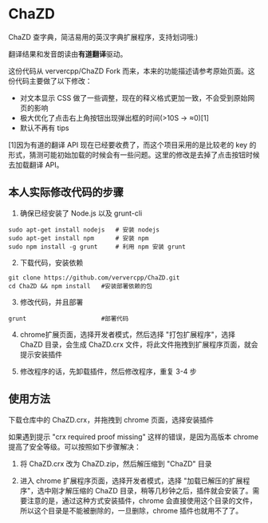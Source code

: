ChaZD
=====

ChaZD 查字典，简洁易用的英汉字典扩展程序，支持划词哦:)

翻译结果和发音朗读由**有道翻译**驱动。

这份代码从 ververcpp/ChaZD Fork 而来，本来的功能描述请参考原始页面。这份代码主要做了以下修改：

* 对文本显示 CSS 做了一些调整，现在的释义格式更加一致，不会受到原始网页的影响
* 极大优化了点击右上角按钮出现弹出框的时间(>10S -> ≈0)[1]
* 默认不再有 tips

[1]因为有道的翻译 API 现在已经要收费了，而这个项目采用的是比较老的 key 的形式，猜测可能初始加载的时候会有一些问题。这里的修改是去掉了点击按钮时候去加载翻译 API。

本人实际修改代码的步骤
-----------
1. 确保已经安装了 Node.js 以及 grunt-cli

```
sudo apt-get install nodejs   # 安装 nodejs
sudo apt-get install npm      # 安装 npm
sudo npm install -g grunt     # 利用 npm 安装 grunt
```

2. 下载代码，安装依赖

```shell
git clone https://github.com/ververcpp/ChaZD.git
cd ChaZD && npm install   #安装部署依赖的包
```

3. 修改代码，并且部署

```shell
grunt                     #部署代码
```

4. chrome扩展页面，选择开发者模式，然后选择 "打包扩展程序"，选择 ChaZD 目录，会生成 ChaZD.crx 文件，将此文件拖拽到扩展程序页面，就会提示安装插件

5. 修改程序的话，先卸载插件，然后修改程序，重复 3-4 步

使用方法
-----------
下载仓库中的 ChaZD.crx，并拖拽到 chrome 页面，选择安装插件

如果遇到提示 "crx required proof missing" 这样的错误，是因为高版本 chrome 提高了安全等级。可以按照如下步骤解决：

1. 将 ChaZD.crx 改为 ChaZD.zip，然后解压缩到 "ChaZD" 目录

2. 进入 chrome 扩展程序页面，选择开发者模式，选择 "加载已解压的扩展程序"，选中刚才解压缩的 ChaZD 目录，稍等几秒钟之后，插件就会安装了。需要注意的是，通过这种方式安装插件，chrome 会直接使用这个目录的文件，所以这个目录是不能被删除的，一旦删除，chrome 插件也就用不了了。
